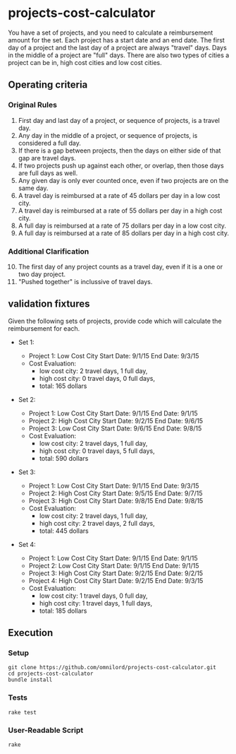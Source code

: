 # projects-cost-calculator

You have a set of projects, and you need to calculate a reimbursement amount for the set. Each project has a start date and an end date. The first day of a project and the last day of a project are always "travel" days. Days in the middle of a project are "full" days. There are also two types of cities a project can be in, high cost cities and low cost cities.

## Operating criteria

### Original Rules

1. First day and last day of a project, or sequence of projects, is a travel day.
2. Any day in the middle of a project, or sequence of projects, is considered a full day.
3. If there is a gap between projects, then the days on either side of that gap are travel days.
4. If two projects push up against each other, or overlap, then those days are full days as well.
5. Any given day is only ever counted once, even if two projects are on the same day.
6. A travel day is reimbursed at a rate of 45 dollars per day in a low cost city.
7. A travel day is reimbursed at a rate of 55 dollars per day in a high cost city.
8. A full day is reimbursed at a rate of 75 dollars per day in a low cost city.
9. A full day is reimbursed at a rate of 85 dollars per day in a high cost city.

### Additional Clarification

10. The first day of any project counts as a travel day, even if it is a one or two day project.
11. "Pushed together" is inclussive of travel days.

## validation fixtures

Given the following sets of projects, provide code which will calculate the reimbursement for each.

- Set 1:
  - Project 1: Low Cost City Start Date: 9/1/15 End Date: 9/3/15
  - Cost Evaluation:
    * low cost city: 2 travel days, 1 full day,
    * high cost city: 0 travel days, 0 full days,
    * total: 165 dollars

- Set 2:
  - Project 1: Low Cost City Start Date: 9/1/15 End Date: 9/1/15
  - Project 2: High Cost City Start Date: 9/2/15 End Date: 9/6/15
  - Project 3: Low Cost City Start Date: 9/6/15 End Date: 9/8/15
  - Cost Evaluation:
    * low cost city: 2 travel days, 1 full day,
    * high cost city: 0 travel days, 5 full days,
    * total: 590 dollars

- Set 3:
  - Project 1: Low Cost City Start Date: 9/1/15 End Date: 9/3/15
  - Project 2: High Cost City Start Date: 9/5/15 End Date: 9/7/15
  - Project 3: High Cost City Start Date: 9/8/15 End Date: 9/8/15
  - Cost Evaluation:
    * low cost city: 2 travel days, 1 full day,
    * high cost city: 2 travel days, 2 full days,
    * total: 445 dollars

- Set 4:
  - Project 1: Low Cost City Start Date: 9/1/15 End Date: 9/1/15
  - Project 2: Low Cost City Start Date: 9/1/15 End Date: 9/1/15
  - Project 3: High Cost City Start Date: 9/2/15 End Date: 9/2/15
  - Project 4: High Cost City Start Date: 9/2/15 End Date: 9/3/15
  - Cost Evaluation:
    * low cost city: 1 travel days, 0 full day,
    * high cost city: 1 travel days, 1 full days,
    * total: 185 dollars

## Execution

### Setup

```
git clone https://github.com/omnilord/projects-cost-calculator.git
cd projects-cost-calculator
bundle install
```

### Tests
```
rake test
```

### User-Readable Script
```
rake
```
